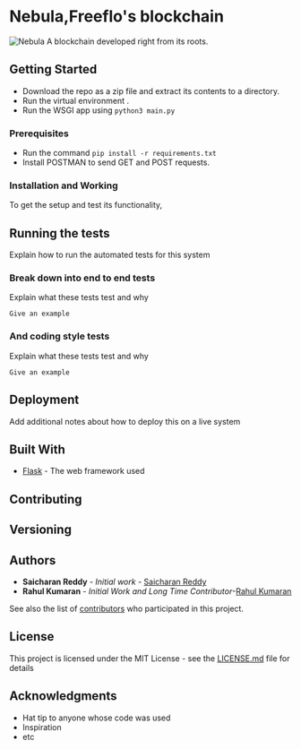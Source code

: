 # Nebula,Freeflo's blockchain
![Nebula](https://github.com/FreeFlowOrg/Nebula/blob/master/Screen%20Shot%202018-06-10%20at%202.45.36%20PM.png)
A blockchain developed right from its roots.

## Getting Started

- Download the repo as a zip file and extract its contents to a directory.
- Run the virtual environment .
- Run the WSGI app using `python3 main.py`

### Prerequisites


- Run the command `pip install -r requirements.txt`
- Install POSTMAN to send GET and POST requests.

### Installation and Working
To get the setup and test its functionality,





## Running the tests

Explain how to run the automated tests for this system

### Break down into end to end tests

Explain what these tests test and why

```
Give an example
```

### And coding style tests

Explain what these tests test and why

```
Give an example
```

## Deployment

Add additional notes about how to deploy this on a live system

## Built With

* [Flask](http://flask.pocoo.org/) - The web framework used


## Contributing


## Versioning



## Authors

* **Saicharan Reddy** - *Initial work* - [Saicharan Reddy](https://github.com/mrsaicharan1)
* **Rahul Kumaran** - *Initial Work and Long Time Contributor*-[Rahul Kumaran](https://github.com/rahulkumaran)

See also the list of [contributors](https://github.com/your/project/contributors) who participated in this project.

## License

This project is licensed under the MIT License - see the [LICENSE.md](LICENSE.md) file for details

## Acknowledgments

* Hat tip to anyone whose code was used
* Inspiration
* etc

